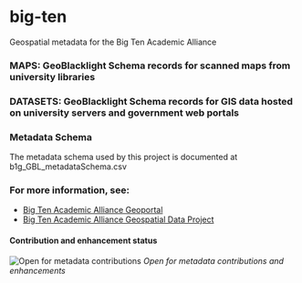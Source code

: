 # big-ten
Geospatial metadata for the Big Ten Academic Alliance

### MAPS: GeoBlacklight Schema records for scanned maps from university libraries
### DATASETS: GeoBlacklight Schema records for GIS data hosted on university servers and government web portals


### Metadata Schema
The metadata schema used by this project is documented at b1g_GBL_metadataSchema.csv


### For more information, see:
- [Big Ten Academic Alliance Geoportal](https://geo.btaa.org)
- [Big Ten Academic Alliance Geospatial Data Project](https://z.umn.edu/btaagdp)

#### Contribution and enhancement status

![Open for metadata contributions](https://upload.wikimedia.org/wikipedia/commons/archive/0/0e/20170421060213%21Location_dot_green.svg) *Open for metadata contributions and enhancements*